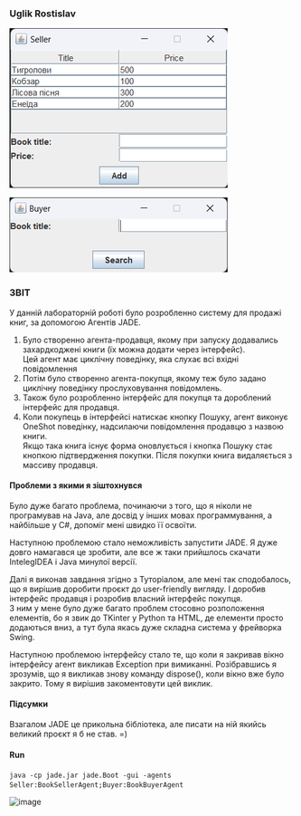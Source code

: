 ### Uglik Rostislav

![](images/Seller.png)

![](images/Buyer.gif)


### ЗВІТ

У данній лабораторній роботі було розробленно систему для продажі книг, за допомогою Агентів JADE.
1) Було створенно агента-продавця, якому при запуску додавались захардкоджені книги (їх можна додати через інтерфейс).
<br>Цей агент має циклічну поведінку, яка слухає всі вхідні повідомлення
2) Потім було створенно агента-покупця, якому теж було задано циклічну поведінку прослуховування повідомлень.
3) Також було розробленно інтерфейс для покупця та дороблений інтерфейс для продавця.
4) Коли покупець в інтерфейсі натискає кнопку Пошуку, агент виконує OneShot поведінку, надсилаючи повідомлення продавцю з назвою книги.
<br>Якщо така книга існує форма оновлується і кнопка Пошуку стає кнопкою підтвердження покупки. Після покупки книга видаляється з массиву продавця.

#### Проблеми з якими я зіштохнувся
Було дуже багато проблема, починаючи з того, що я ніколи не програмував на Java, але досвід у інших мовах программування, а найбільше у C#, допоміг мені швидко її освоїти.

Наступною проблемою стало неможливість запустити JADE. Я дуже довго намагався це зробити, але все ж таки прийшлось скачати IntelegIDEA і Java минулої версії.

Далі я виконав завдання згідно з Туторіалом, але мені так сподобалось, що я вирішив доробити проєкт до user-friendly вигляду. І доробив інтерфейс продавця і розробив власний інтерфейс покупця.<br>
З ним у мене було дуже багато проблем стосовно розположення елементів, бо я звик до TKinter у Python та HTML, де елементи просто додаються вниз, а тут була якась дуже складна система у фрейворка Swing.

Наступною проблемою інтерфейсу стало те, що коли я закривав вікно інтерфейсу агент викликав Exception при вимиканні. Розібравшись я зрозумів, що я викликав знову команду dispose(), коли вікно вже було закрито. Тому я вирішив закоментовути цей виклик.

#### Підсумки
Взагалом JADE це прикольна бібліотека, але писати на ній якийсь великий проєкт я б не став. =)

#### Run

`java -cp jade.jar jade.Boot -gui -agents Seller:BookSellerAgent;Buyer:BookBuyerAgent`

![image](https://github.com/SuperZombi/jade-labs/assets/75096786/08ea9a99-f332-4eca-bc70-b28923cd46d2)
